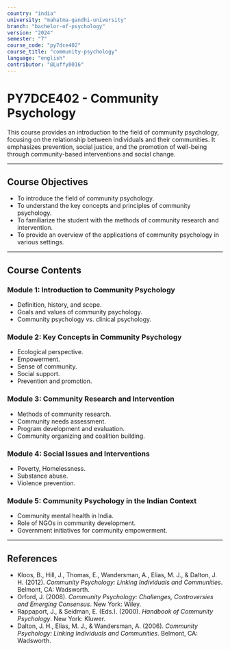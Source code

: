 ```yaml
---
country: "india"
university: "mahatma-gandhi-university"
branch: "bachelor-of-psychology"
version: "2024"
semester: "7"
course_code: "py7dce402"
course_title: "community-psychology"
language: "english"
contributor: "@Luffy0016"
---
```

# PY7DCE402 - Community Psychology

This course provides an introduction to the field of community psychology, focusing on the relationship between individuals and their communities. It emphasizes prevention, social justice, and the promotion of well-being through community-based interventions and social change.

---
## Course Objectives

* To introduce the field of community psychology.
* To understand the key concepts and principles of community psychology.
* To familiarize the student with the methods of community research and intervention.
* To provide an overview of the applications of community psychology in various settings.

---
## Course Contents

### Module 1: Introduction to Community Psychology
* Definition, history, and scope.
* Goals and values of community psychology.
* Community psychology vs. clinical psychology.

### Module 2: Key Concepts in Community Psychology
* Ecological perspective.
* Empowerment.
* Sense of community.
* Social support.
* Prevention and promotion.

### Module 3: Community Research and Intervention
* Methods of community research.
* Community needs assessment.
* Program development and evaluation.
* Community organizing and coalition building.

### Module 4: Social Issues and Interventions
* Poverty, Homelessness.
* Substance abuse.
* Violence prevention.

### Module 5: Community Psychology in the Indian Context
* Community mental health in India.
* Role of NGOs in community development.
* Government initiatives for community empowerment.

---
## References
* Kloos, B., Hill, J., Thomas, E., Wandersman, A., Elias, M. J., & Dalton, J. H. (2012). *Community Psychology: Linking Individuals and Communities*. Belmont, CA: Wadsworth.
* Orford, J. (2008). *Community Psychology: Challenges, Controversies and Emerging Consensus*. New York: Wiley.
* Rappaport, J., & Seidman, E. (Eds.). (2000). *Handbook of Community Psychology*. New York: Kluwer.
* Dalton, J. H., Elias, M. J., & Wandersman, A. (2006). *Community Psychology: Linking Individuals and Communities*. Belmont, CA: Wadsworth.